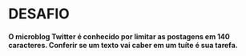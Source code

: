 # DESAFIO
#### O microblog Twitter é conhecido por limitar as postagens em 140 caracteres. Conferir se um texto vai caber em um tuíte é sua tarefa.
